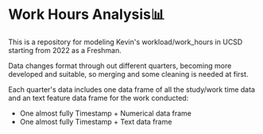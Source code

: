 # Work Hours Analysis📊
This is a repository for modeling Kevin's workload/work_hours in UCSD starting from 2022 as a Freshman.

Data changes format through out different quarters, becoming more developed and suitable, so merging and some cleaning is needed at first.

Each quarter's data includes one data frame of all the study/work time data and an text feature data frame for the work conducted:
- One almost fully Timestamp + Numerical data frame
- One almost fully Timestamp + Text data frame
